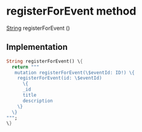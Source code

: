 


# registerForEvent method








[String](https://api.flutter.dev/flutter/dart-core/String-class.html) registerForEvent
()








## Implementation

```dart
String registerForEvent() \{
  return """
   mutation registerForEvent(\$eventId: ID!) \{
    registerForEvent(id: \$eventId)
      \{
      _id
      title
      description
    \}
  \}
""";
\}
```







